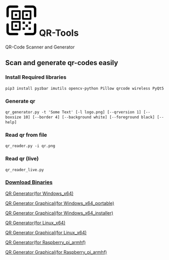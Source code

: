 # ![icon](icon.png) QR-Tools
QR-Code Scanner and Generator

## Scan and generate qr-codes easily
### Install Required libraries
```
pip3 install pyzbar imutils opencv-python Pillow qrcode wireless PyQt5
```
### Generate qr
```
qr_generator.py -t 'Some Text' [-l logo.png] [--qrversion 1] [--boxsize 10] [--border 4] [--background white] [--foreground black] [--help]
```

### Read qr from file
```
qr_reader.py -i qr.png
```

### Read qr (live)
```
qr_reader_live.py
```

### [Download Binaries](https://github.com/coder12341/qr-tools/releases)

[QR Generator(for Windows_x64)](https://github.com/coder12341/qr-tools/releases/download/1.0/qr_generator_win_x64.exe)

[QR Generator Graphical(for Windows_x64_portable)](https://github.com/coder12341/qr-tools/releases/download/1.0/qr_generator_win_x64_portable.zip)

[QR Generator Graphical(for Windows_x64_installer)](https://github.com/coder12341/qr-tools/releases/download/1.0/qr_generator_win_x64_installer.graphical.exe)

[QR Generator(for Linux_x64)](https://github.com/coder12341/qr-tools/releases/download/1.0/qr_generator_deb_x64)

[QR Generator Graphical(for Linux_x64)](https://github.com/coder12341/qr-tools/releases/download/1.0/qr_generator_linux_x64.graphical.zip)

[QR Generator(for Raspberry_pi_armhf)](https://github.com/coder12341/qr-tools/releases/download/1.0/qr_generator_linux_armhf)

[QR Generator Graphical(for Raspberry_pi_armhf)](https://github.com/coder12341/qr-tools/releases/download/1.0/qr_generator_linux_armhf.graphical.zip)
